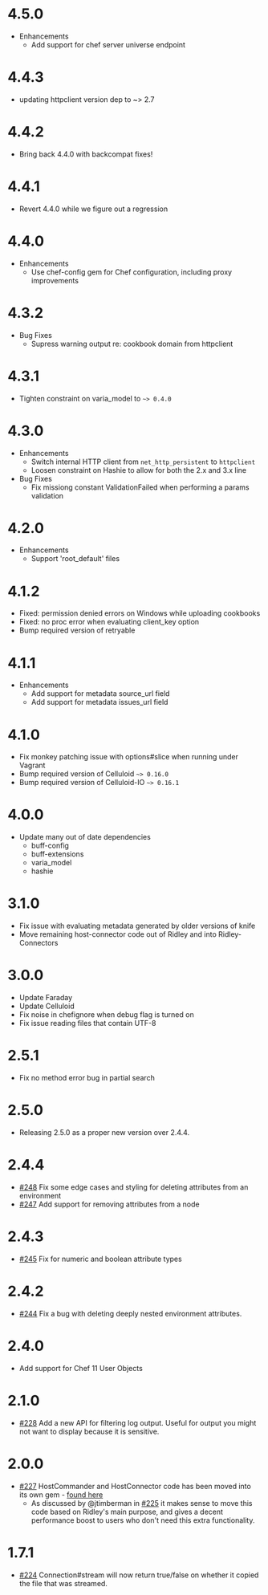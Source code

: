 # 4.5.0
* Enhancements
  * Add support for chef server universe endpoint

# 4.4.3
* updating httpclient version dep to ~> 2.7

# 4.4.2

* Bring back 4.4.0 with backcompat fixes!

# 4.4.1

* Revert 4.4.0 while we figure out a regression

# 4.4.0

* Enhancements
  * Use chef-config gem for Chef configuration, including proxy improvements

# 4.3.2

* Bug Fixes
  * Supress warning output re: cookbook domain from httpclient

# 4.3.1

* Tighten constraint on varia_model to `~> 0.4.0`

# 4.3.0

* Enhancements
  * Switch internal HTTP client from `net_http_persistent` to `httpclient`
  * Loosen constraint on Hashie to allow for both the 2.x and 3.x line
* Bug Fixes
  * Fix missiong constant ValidationFailed when performing a params validation

# 4.2.0

* Enhancements
  * Support 'root_default' files

# 4.1.2

* Fixed: permission denied errors on Windows while uploading cookbooks
* Fixed: no proc error when evaluating client_key option
* Bump required version of retryable

# 4.1.1

* Enhancements
  * Add support for metadata source_url field
  * Add support for metadata issues_url field

# 4.1.0

* Fix monkey patching issue with options#slice when running under Vagrant
* Bump required version of Celluloid `~> 0.16.0`
* Bump required version of Celluloid-IO `~> 0.16.1`

# 4.0.0

* Update many out of date dependencies
  * buff-config
  * buff-extensions
  * varia_model
  * hashie

# 3.1.0

* Fix issue with evaluating metadata generated by older versions of knife
* Move remaining host-connector code out of Ridley and into Ridley-Connectors

# 3.0.0

* Update Faraday
* Update Celluloid
* Fix noise in chefignore when debug flag is turned on
* Fix issue reading files that contain UTF-8

# 2.5.1

* Fix no method error bug in partial search

# 2.5.0

* Releasing 2.5.0 as a proper new version over 2.4.4.

# 2.4.4

* [#248](https://github.com/RiotGames/ridley/pull/248) Fix some edge cases and styling for deleting attributes from an environment
* [#247](https://github.com/RiotGames/ridley/pull/247) Add support for removing attributes from a node

# 2.4.3

* [#245](https://github.com/RiotGames/ridley/pull/245) Fix for numeric and boolean attribute types

# 2.4.2

* [#244](https://github.com/RiotGames/ridley/pull/244) Fix a bug with deleting deeply nested environment attributes.

# 2.4.0

* Add support for Chef 11 User Objects

# 2.1.0

* [#228](https://github.com/RiotGames/ridley/pull/228) Add a new API for filtering log output. Useful for output you might not want to display because it is sensitive.

# 2.0.0

* [#227](https://github.com/RiotGames/ridley/pull/227) HostCommander and HostConnector code has been moved into its own gem - [found here](https://github.com/RiotGames/ridley-connectors)
  * As discussed by @jtimberman in [#225](https://github.com/RiotGames/ridley/issues/225) it makes sense to move this code based on Ridley's main purpose, and gives a decent performance boost to users who don't need this extra functionality.

# 1.7.1

* [#224](https://github.com/RiotGames/ridley/pull/224) Connection#stream will now return true/false on whether it copied the file that was streamed.
